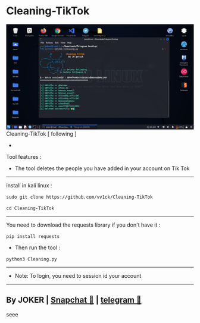 # Cleaning-TikTok
<img src="/tik.png"></img>
Cleaning-TikTok [ following ]

- 
Tool features :
- The tool deletes the people you have added in your account on Tik Tok

-----------------------
install in kali linux :
<!--START_SECTION:waka-->
```
sudo git clone https://github.com/vv1ck/Cleaning-TikTok
```
<!--END_SECTION:waka-->
<!--START_SECTION:waka-->
```
cd Cleaning-TikTok
```
<!--END_SECTION:waka-->
-----------------------
You need to download the requests library if you don't have it :
<!--START_SECTION:waka-->
```
pip install requests
```
<!--END_SECTION:waka-->
- Then run the tool :
<!--START_SECTION:waka-->
```
python3 Cleaning.py
```
<!--END_SECTION:waka-->
---------------------
- Note: To login, you need to session id your account
---------------------
By JOKER | <a class="" href="https://www.snapchat.com/add/jokermr5oos4800?">Snapchat 👻</a> | <a class="" href="http://t.me/vv1ck">telegram 🔷</a> 
-
seee
